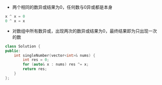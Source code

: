 * 两个相同的数异或结果为0，任何数与0异或都是本身
```cpp
x ^ x = 0
0 ^ x = x
```
* 对数组中所有数异或，出现两次的数异或结果为0，最终结果即为只出现一次的数
```cpp
class Solution {
public:
    int singleNumber(vector<int>& nums) {
        int res = 0;
        for (auto& x : nums) res ^= x;
        return res;
    }
};
```